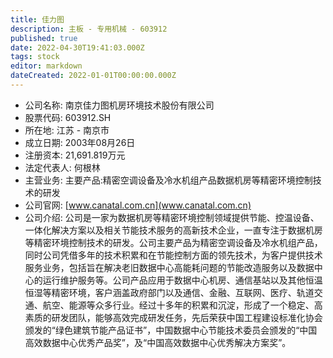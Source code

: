 ```yaml
---
title: 佳力图
description: 主板 - 专用机械 - 603912
published: true
date: 2022-04-30T19:41:03.000Z
tags: stock
editor: markdown
dateCreated: 2022-01-01T00:00:00.000Z
---
```


- 公司名称: 南京佳力图机房环境技术股份有限公司
- 股票代码: 603912.SH
- 所在地: 江苏 - 南京市
- 成立日期: 2003年08月26日
- 注册资本: 21,691.819万元
- 法定代表人: 何根林
- 主营业务: 主要产品:精密空调设备及冷水机组产品数据机房等精密环境控制技术的研发
- 公司官网: [www.canatal.com.cn](www.canatal.com.cn)
- 公司介绍: 公司是一家为数据机房等精密环境控制领域提供节能、控温设备、一体化解决方案以及相关节能技术服务的高新技术企业，一直专注于数据机房等精密环境控制技术的研发。公司主要产品为精密空调设备及冷水机组产品，同时公司凭借多年的技术积累和在节能控制方面的领先技术，为客户提供技术服务业务，包括旨在解决老旧数据中心高能耗问题的节能改造服务以及数据中心的运行维护服务等。公司产品应用于数据中心机房、通信基站以及其他恒温恒湿等精密环境，客户涵盖政府部门以及通信、金融、互联网、医疗、轨道交通、航空、能源等众多行业。经过十多年的积累和沉淀，形成了一个稳定、高素质的研发团队，能够高效完成研发任务，先后荣获中国工程建设标准化协会颁发的“绿色建筑节能产品证书”，中国数据中心节能技术委员会颁发的“中国高效数据中心优秀产品奖”，及“中国高效数据中心优秀解决方案奖”。


